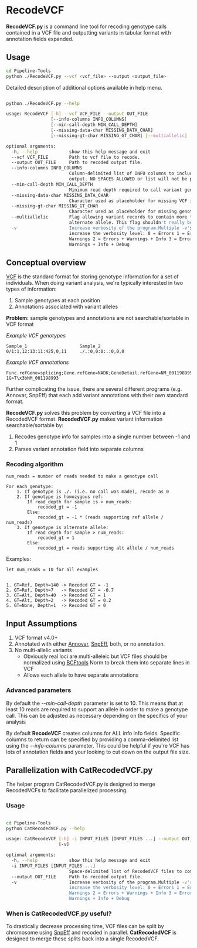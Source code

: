 # RecodeVCF
**RecodeVCF.py** is a command line tool for recoding genotype calls 
contained in a VCF file and outputting variants in tabular format with annotation fields expanded.

## Usage

``` sh
cd Pipeline-Tools
python ./RecodeVCF.py --vcf <vcf_file> --output <output_file>
```

Detailed description of additional options available in help menu.

``` sh

python ./RecodeVCF.py --help

usage: RecodeVCF [-h] --vcf VCF_FILE --output OUT_FILE
                 [--info-columns INFO_COLUMNS]
                 [--min-call-depth MIN_CALL_DEPTH]
                 [--missing-data-char MISSING_DATA_CHAR]
                 [--missing-gt-char MISSING_GT_CHAR] [--multiallelic] [-v]

optional arguments:
  -h, --help            show this help message and exit
  --vcf VCF_FILE        Path to vcf file to recode.
  --output OUT_FILE     Path to recoded output file.
  --info-columns INFO_COLUMNS
                        Column-delimited list of INFO columns to include in
                        output. NO SPACES ALLOWED or list will not be parsed!
  --min-call-depth MIN_CALL_DEPTH
                        Minimum read depth required to call variant genotype.
  --missing-data-char MISSING_DATA_CHAR
                        Character used as placeholder for missing VCF info.
  --missing-gt-char MISSING_GT_CHAR
                        Character used as placeholder for missing genotypes.
  --multiallelic        Flag allowing variant records to contain more than one
                        alternate allele. This flag shouldn't really be used.
  -v                    Increase verbosity of the program.Multiple -v's
                        increase the verbosity level: 0 = Errors 1 = Errors +
                        Warnings 2 = Errors + Warnings + Info 3 = Errors +
                        Warnings + Info + Debug
```

## Conceptual overview

[VCF] is the standard format for storing genotype information for a set of individuals.
When doing variant analysis, we're typically interested in two types of information:

1. Sample genotypes at each position
2. Annotations associated with variant alleles

**Problem:** sample genotypes and annotations are not searchable/sortable in VCF format

*Example VCF genotypes*

    Sample_1                    Sample_2
    0/1:1,12:13:11:425,0,11	    ./.:0,0:0:.:0,0,0

*Example VCF annotations*

    Func.refGene=splicing;Gene.refGene=NADK;GeneDetail.refGene=NM_001198995:exon2:c.168-1G>T\x3bNM_001198993

Further complicating the issue, there are several different programs (e.g. Annovar, SnpEff) that each add variant annotations with their own standard format.


**RecodeVCF.py** solves this problem by converting a VCF file into a RecodedVCF format.
**RecodedVCF.py** makes variant information searchable/sortable by:

1. Recodes genotype info for samples into a single number between -1 and 1 
2. Parses variant annotation field into separate columns

### Recoding algorithm
 
    num_reads = number of reads needed to make a genotype call
    
    For each genotype:
        1. If genotype is ./. (i.e. no call was made), recode as 0
        2. If genotype is homozygous ref:
            If read_depth for sample is > num_reads:
                recoded_gt = -1
            Else:
                recoded_gt = -1 * (reads supporting ref allele / num_reads)
        3. If genotype is alternate allele:
            If read depth for sample > num_reads:
                recoded_gt = 1
            Else:
                recoded_gt = reads supporting alt allele / num_reads
            
Examples:

    let num_reads = 10 for all examples
    
    
    1. GT=Ref, Depth=140 -> Recoded GT = -1
    2. GT=Ref, Depth=7   -> Recoded GT = -0.7
    3. GT=Alt, Depth=40  -> Recoded GT = 1
    4. GT=Alt, Depth=2   -> Recoded GT = 0.2
    5. GT=None, Depth=1  -> Recoded GT = 0

## Input Assumptions

1. VCF format v4.0+
2. Annotated with either [Annovar], [SnpEff], both, or no annotation.
3. No multi-allelic variants
    * Obviously real loci are multi-alleleic but VCF files should be normalized using [BCFtools] Norm to break them into separate lines in VCF
    * Allows each allele to have separate annotations
    
### Advanced parameters

By default the *--min-call-depth* parameter is set to 10. This means that at least 10 reads are required to support an allele in order to make a genotype call. 
This can be adjusted as necessary depending on the specifics of your analysis
    
By default **RecodeVCF** creates columns for ALL info info fields. Specific columns to return can be specified by providing a comma-delimited list using the *--info-columns* parameter.
This could be helpful if you're VCF has lots of annotation fields and your looking to cut down on the output file size.

## Parallelization with CatRecodedVCF.py
The helper program CatRecodedVCF.py is designed to merge RecodedVCFs to facilitate parallelized processing.

### Usage

``` sh

cd Pipeline-Tools
python CatRecodedVCF.py --help

usage: CatRecodeVCF [-h] -i INPUT_FILES [INPUT_FILES ...] --output OUT_FILE
                    [-v]

optional arguments:
  -h, --help            show this help message and exit
  -i INPUT_FILES [INPUT_FILES ...]
                        Space-delimited list of RecodedVCF files to combine
  --output OUT_FILE     Path to recoded output file.
  -v                    Increase verbosity of the program.Multiple -v's
                        increase the verbosity level: 0 = Errors 1 = Errors +
                        Warnings 2 = Errors + Warnings + Info 3 = Errors +
                        Warnings + Info + Debug
```

### When is CatRecodedVCF.py useful?
To drastically decrease processing time, VCF files can be split by chromosome using [SnpEff] and recoded in parallel. 
**CatRecodedVCF** is designed to merge these splits back into a single RecodedVCF.

[VCF]:http://www.internationalgenome.org/wiki/Analysis/Variant%20Call%20Format/vcf-variant-call-format-version-40/
[Annovar]:http://annovar.openbioinformatics.org/en/latest/
[SnpEff]:http://snpeff.sourceforge.net/
[BCFTools]:https://samtools.github.io/bcftools/